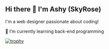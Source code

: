 ## Hi there 👋 I'm Ashy (SkyRose)

I'm a web designer passionate about coding!

🌱 I’m currently learning back-end programming

[![trophy](https://github-profile-trophy.vercel.app/?ashyzan=ryo-ma)](https://github.com/ryo-ma/github-profile-trophy)

<!--
**Ashyzan/Ashyzan** is a ✨ _special_ ✨ repository because its `README.md` (this file) appears on your GitHub profile.

Here are some ideas to get you started:

- 🔭 I’m currently working on ...
- 👯 I’m looking to collaborate on ...
- 🤔 I’m looking for help with ...
- 💬 Ask me about ...
- 📫 How to reach me: ...
- 😄 Pronouns: ...
- ⚡ Fun fact: ...
-->
